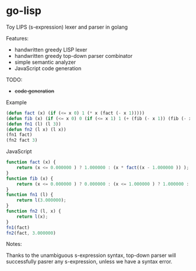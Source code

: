 # go-lisp

Toy LIPS (s-expression) lexer and parser in golang

Features:
- handwritten greedy LISP lexer
- handwritten greedy top-down parser combinator
- simple semantic analyzer
- JavaScript code generation

TODO:
- ~~code generation~~

Example

```lisp
(defun fact (x) (if (<= x 0) 1 (* x (fact (- x 1)))))
(defun fib (x) (if (<= x 0) 0 (if (<= x 1) 1 (+ (fib (- x 1)) (fib (- x 2))))))
(defun fn1 (l) (l 3))
(defun fn2 (l x) (l x))
(fn1 fact)
(fn2 fact 3)
```

JavaScript
```javascript
function fact (x) {
    return (x <= 0.000000 ) ? 1.000000 : (x * fact((x - 1.000000 )) );
}
function fib (x) {
    return (x <= 0.000000 ) ? 0.000000 : (x <= 1.000000 ) ? 1.000000 : (fib((x - 1.000000 )) + fib((x - 2.000000 )) );
}
function fn1 (l) {
    return l(3.000000);
}
function fn2 (l, x) {
    return l(x);
}
fn1(fact)
fn2(fact, 3.000000)

```

Notes:

Thanks to the unambiguous s-expression syntax, top-down parser will successfully pasrer any s-expression, unless we have a syntax error.
